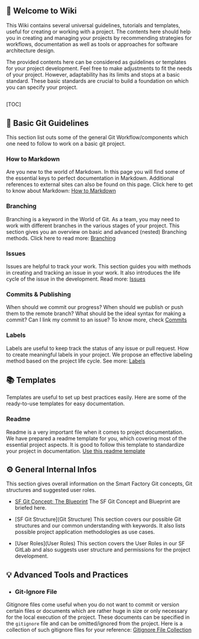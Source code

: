 ## 📜 Welcome to Wiki

This Wiki contains several universal guidelines, tutorials and templates, useful for creating or working with a project. The contents here should help you in creating and managing your projects by recommending strategies for workflows, documentation as well as tools or approaches for software architecture design.

The provided contents here can be considered as guidelines or templates for your project development. Feel free to make adjustments to fit the needs of your project. However, adaptability has its limits and stops at a basic standard. These basic standards are crucial to build a foundation on which you can specify your project.
##
[TOC]

## 📖 Basic Git Guidelines 

This section list outs some of the general Git Workflow/components which one need to follow to work on a basic git project. 

### How to Markdown

Are you new to the world of Markdown. In this page you will find some of the essential keys to perfect documentation in Markdown. Additional references to external sites can also be found on this page.
Click here to get to know about Markdown: [How to Markdown](markdown.md)

### Branching

Branching is a keyword in the World of Git. As a team, you may need to work with different branches in the various stages of your project. This section gives you an overview on basic and advanced (nested) Branching methods. Click here to read more: [Branching](branching.md)

### Issues

Issues are helpful to track your work. This section guides you with methods in creating and tracking an issue in your work. It also introduces the life cycle of the issue in the development. Read more: 
 [Issues](issues.md)

### Commits & Publishing

When should we commit our progress? When should we publish or push them to the remote branch? What should be the ideal syntax for making a commit? Can I link my commit to an issue? To know more, check [Commits](commits.md)

### Labels

Labels are useful to keep track the status of any issue or pull request. How to create meaningful labels in your project. We propose an effective labeling method based on the project life cycle. See more: [Labels](labels.md)

## 📚 Templates

Templates are useful to set up best practices easily. Here are some of the ready-to-use templates for easy documentation.
### Readme
Readme is a very important file when it comes to project documentation. We have prepared a readme template for you, which covering most of the essential project aspects. It is good to follow this template to standardize your project in documentation. [Use this readme template](Templates/Readme)

## ⚙️ General Internal Infos <a name = "general_infos"></a> 

This section gives overall information on the Smart Factory Git concepts, Git structures and suggested user roles.
* [SF Git Concept: The Blueprint](Blueprint)
The SF Git Concept and Blueprint are briefed here.
 
* [SF Git Structure](Git Structure)
This section covers our possible Git structures and our common understanding with keywords. It also lists possible project application methodologies as use cases. 

* [User Roles](User Roles)
This section covers the User Roles in our SF GitLab and also suggests user structure and permissions for the project development.  

## 💡 Advanced Tools and Practices<a name = "recommended_tools_services"></a> 

* ### Git-Ignore File  <a name = "gitignore"></a> 
Gitignore files come useful when you do not want to commit or version certain files or documents which are rather huge in size or only necessary for the local execution of the project. These documents can be specified in the `gitignore` file and can be omitted/ignored from the project. Here is a collection of such gitignore files for your reference: [Gitignore File Collection](https://github.com/github/gitignore)
